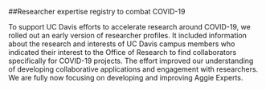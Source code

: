 ##Researcher expertise registry to combat COVID-19

To support UC Davis efforts to accelerate research around COVID-19, we rolled out an early version of researcher profiles. It included information about the research and interests of UC Davis campus members who indicated their interest to the Office of Research to find collaborators specifically for COVID-19 projects. The effort improved our understanding of developing collaborative applications and engagement with researchers. We are fully now focusing on developing and improving Aggie Experts.
